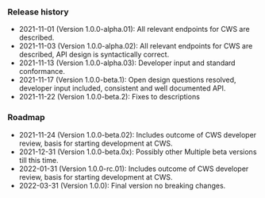 ### Release history
* 2021-11-01 (Version 1.0.0-alpha.01): All relevant endpoints for CWS are described.
* 2021-11-03 (Version 1.0.0-alpha.02): All relevant endpoints for CWS are described, API design is syntactically correct.
* 2021-11-13 (Version 1.0.0-alpha.03): Developer input and standard conformance.
* 2021-11-17 (Version 1.0.0-beta.1): Open design questions resolved, developer input included, consistent and well documented API. 
* 2021-11-22 (Version 1.0.0-beta.2): Fixes to descriptions

### Roadmap

* 2021-11-24 (Version 1.0.0-beta.02): Includes outcome of CWS developer review, basis for starting development at CWS.
* 2021-12-31 (Version 1.0.0-beta.0x): Possibly other Multiple beta versions till this time.
* 2022-01-31 (Version 1.0.0-rc.01): Includes outcome of CWS developer review, basis for starting development at CWS.
* 2022-03-31 (Version 1.0.0): Final version no breaking changes.